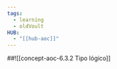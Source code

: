 ```yaml
---
tags:
  - learning
  - oldVoult
HUB:
  - "[[hub-aoc]]"
---
```

##![[concept-aoc-6.3.2 Tipo lógico]]



